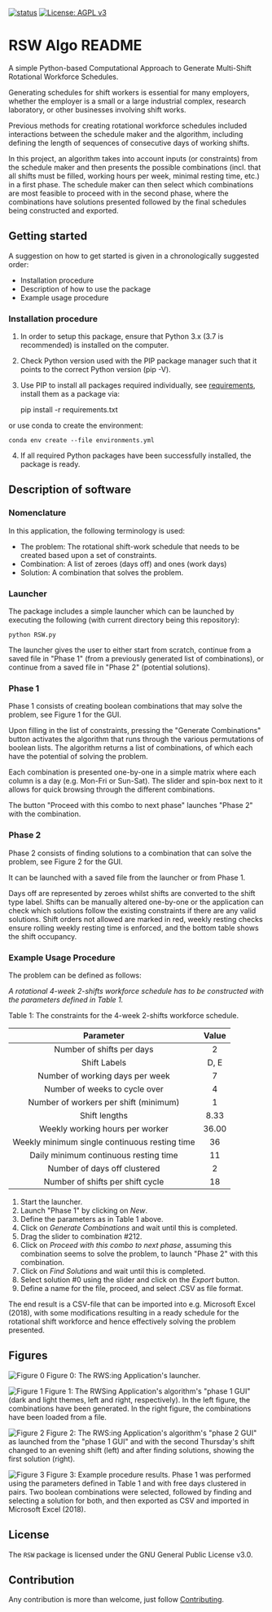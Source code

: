 [![status](https://joss.theoj.org/papers/b41d06d174b2f0692ed9ac06d745a895/status.svg)](https://joss.theoj.org/papers/b41d06d174b2f0692ed9ac06d745a895)
[![License: AGPL v3](https://img.shields.io/badge/License-AGPL%20v3-blue.svg)](LICENSE.txt)

# RSW Algo README
A simple Python-based Computational Approach to Generate Multi-Shift Rotational Workforce Schedules.

Generating schedules for shift workers is essential for many employers, whether the employer is a small or a large industrial complex, research laboratory, or other businesses involving shift works.

Previous methods for creating rotational workforce schedules included interactions between the schedule maker and the algorithm, including defining the length of sequences of consecutive days of working shifts.

In this project, an algorithm takes into account inputs (or constraints) from the schedule maker and then presents the possible combinations (incl. that all shifts must be filled, working hours per week, minimal resting time, etc.) in a first phase. The schedule maker can then select which combinations are most feasible to proceed with in the second phase, where the combinations have solutions presented followed by the final schedules being constructed and exported.

## Getting started
A suggestion on how to get started is given in a chronologically suggested order:
- Installation procedure
- Description of how to use the package
- Example usage procedure

### Installation procedure
1. In order to setup this package, ensure that Python 3.x (3.7 is recommended) is installed on the computer.
2. Check Python version used with the PIP package manager such that it points to the correct Python version (pip -V).
3. Use PIP to install all packages required individually, see [requirements](requirements.txt), install them as a package via:

    pip install -r requirements.txt

  or use conda to create the environment:

    conda env create --file environments.yml

4. If all required Python packages have been successfully installed, the package is ready.

## Description of software
### Nomenclature
In this application, the following terminology is used:
- The problem: The rotational shift-work schedule that needs to be created based upon a set of constraints.
- Combination: A list of zeroes (days off) and ones (work days)
- Solution: A combination that solves the problem.

### Launcher
The package includes a simple launcher which can be launched by executing the following (with current directory being this repository):

    python RSW.py

The launcher gives the user to either start from scratch, continue from a saved file in "Phase 1" (from a previously generated list of combinations), or continue from a saved file in "Phase 2" (potential solutions).

### Phase 1
Phase 1 consists of creating boolean combinations that may solve the problem, see Figure 1 for the GUI.

Upon filling in the list of constraints, pressing the "Generate Combinations" button activates the algorithm that runs through the various permutations of boolean lists. The algorithm returns a list of combinations, of which each have the potential of solving the problem.

Each combination is presented one-by-one in a simple matrix where each column is a day (e.g. Mon-Fri or Sun-Sat). The slider and spin-box next to it allows for quick browsing through the different combinations.

The button "Proceed with this combo to next phase" launches "Phase 2" with the combination.

### Phase 2
Phase 2 consists of finding solutions to a combination that can solve the problem, see Figure 2 for the GUI.

It can be launched with a saved file from the launcher or from Phase 1.

Days off are represented by zeroes whilst shifts are converted to the shift type label. Shifts can be manually altered one-by-one or the application can check which solutions follow the existing constraints if there are any valid solutions. Shift orders not allowed are marked in red, weekly resting checks ensure rolling weekly resting time is enforced, and the bottom table shows the shift occupancy.

### Example Usage Procedure
The problem can be defined as follows:

*A rotational 4-week 2-shifts workforce schedule has to be constructed with the parameters defined in Table 1.*

Table 1: The constraints for the 4-week 2-shifts workforce schedule.

| Parameter     | Value |
| :----------: | :----------: |
| Number of shifts per days                     | 2 |
| Shift Labels                                  | D, E |
| Number of working days per week               | 7 |
| Number of weeks to cycle over                 | 4 |
| Number of workers per shift (minimum)         | 1 |
| Shift lengths                                 | 8.33 |
| Weekly working hours per worker               | 36.00 |
| Weekly minimum single continuous resting time | 36 |
| Daily minimum continuous resting time         | 11 |
| Number of days off clustered                  | 2 |
| Number of shifts per shift cycle              | 18 |

1. Start the launcher.
2. Launch "Phase 1" by clicking on *New*.
3. Define the parameters as in Table 1 above.
4. Click on *Generate Combinations* and wait until this is completed.
5. Drag the slider to combination \#212.
6. Click on *Proceed with this combo to next phase*, assuming this combination seems to solve the problem, to launch "Phase 2" with this combination.
7. Click on *Find Solutions* and wait until this is completed.
8. Select solution \#0 using the slider and click on the *Export* button.
9. Define a name for the file, proceed, and select .CSV as file format.

The end result is a CSV-file that can be imported into e.g. Microsoft Excel (2018), with some modifications resulting in a ready schedule for the rotational shift workforce and hence effectively solving the problem presented.

## Figures
![Figure 0](docs/fig0.png)
Figure 0: The RWS:ing Application's launcher.

![Figure 1](docs/fig1.png)
Figure 1: The RWSing Application's algorithm's "phase 1 GUI" (dark and light themes, left and right, respectively). In the left figure, the combinations have been generated. In the right figure, the combinations have been loaded from a file.

![Figure 2](docs/fig2.png)
Figure 2: The RWS:ing Application's algorithm's "phase 2 GUI" as launched from the "phase 1 GUI" and with the second Thursday's shift changed to an evening shift (left) and after finding solutions, showing the first solution (right).

![Figure 3](docs/fig3.png)
Figure 3: Example procedure results. Phase 1 was performed using the parameters defined in Table 1 and with free days clustered in pairs. Two boolean combinations were selected, followed by finding and selecting a solution for both, and then exported as CSV and imported in Microsoft Excel (2018).

## License
The `RSW` package is licensed under the GNU General Public License v3.0.

## Contribution
Any contribution is more than welcome, just follow [Contributing](CONTRIBUTING.md).
